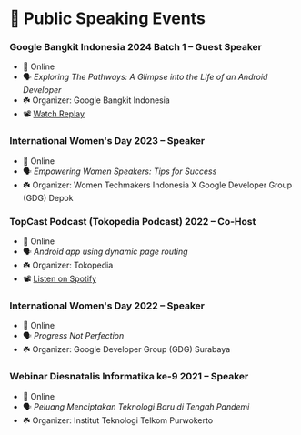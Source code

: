 # 🎤 Public Speaking Events

### Google Bangkit Indonesia 2024 Batch 1 – Guest Speaker
- 📍 Online
- 🗣️ *Exploring The Pathways: A Glimpse into the Life of an Android Developer*
- ☘️ Organizer: Google Bangkit Indonesia
- 📽️ [Watch Replay](https://www.youtube.com/watch?v=q8SUMhEn2tc)

###  International Women's Day 2023 – Speaker
- 📍 Online  
- 🗣️ *Empowering Women Speakers: Tips for Success*
- ☘️ Organizer: Women Techmakers Indonesia X Google Developer Group (GDG) Depok

###  TopCast Podcast (Tokopedia Podcast) 2022 – Co-Host
- 📍 Online  
- 🗣️ *Android app using dynamic page routing*
- ☘️ Organizer: Tokopedia
- 📽️ [Listen on Spotify](https://open.spotify.com/episode/1I9zejhQNUfovZH8Poupuv?si=eee590b6437c446b)

###  International Women's Day 2022 – Speaker
- 📍 Online  
- 🗣️ *Progress Not Perfection*
- ☘️ Organizer: Google Developer Group (GDG) Surabaya

###  Webinar Diesnatalis Informatika ke-9 2021 – Speaker
- 📍 Online  
- 🗣️ *Peluang Menciptakan Teknologi Baru di Tengah Pandemi*
- ☘️ Organizer: Institut Teknologi Telkom Purwokerto
